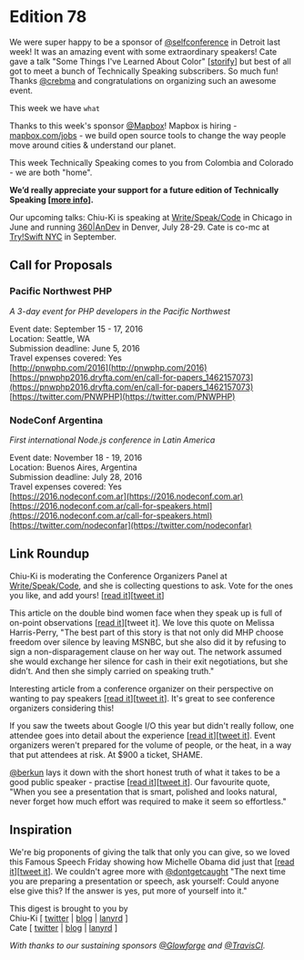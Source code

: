 # Edition 78

We were super happy to be a sponsor of [@selfconference](http://twitter.com/selfconference) in Detroit last week! It was an amazing event with some extraordinary speakers! Cate gave a talk "Some Things I've Learned About Color" [[storify](https://storify.com/catehstn/some-things-i-ve-learned-about-color-5740a7c2ee2c3624642eaf05)] but best of all got to meet a bunch of Technically Speaking subscribers. So much fun! Thanks [@crebma](http://twitter.com/crebma) and congratulations on organizing such an awesome event.

This week we have `what`

Thanks to this week's sponsor [@Mapbox](https://twitter.com/mapbox)! Mapbox is hiring - [mapbox.com/jobs](http://mapbox.com/jobs) - we build open source tools to change the way people move around cities & understand our planet.

This week Technically Speaking comes to you from Colombia and Colorado - we are both "home".

**We’d really appreciate your support for a future edition of Technically Speaking [[more info](http://www.techspeak.email/sponsorship/)].**  

Our upcoming talks: Chiu-Ki is speaking at [Write/Speak/Code](http://www.writespeakcode.com) in Chicago in June and running [360|AnDev](http://360andev.com/) in Denver, July 28-29. Cate is co-mc at [Try!Swift NYC](http://www.tryswiftnyc.com/) in September.

## Call for Proposals

### Pacific Northwest PHP
*A 3-day event for PHP developers in the Pacific Northwest*

Event date: September 15 - 17, 2016  
Location: Seattle, WA  
Submission deadline: June 5, 2016  
Travel expenses covered: Yes  
[http://pnwphp.com/2016](http://pnwphp.com/2016)  
[https://pnwphp2016.dryfta.com/en/call-for-papers_1462157073](https://pnwphp2016.dryfta.com/en/call-for-papers_1462157073)  
[https://twitter.com/PNWPHP](https://twitter.com/PNWPHP)


### NodeConf Argentina
*First international Node.js conference in Latin America*

Event date: November 18 - 19, 2016  
Location: Buenos Aires, Argentina  
Submission deadline: July 28, 2016  
Travel expenses covered: Yes  
[https://2016.nodeconf.com.ar](https://2016.nodeconf.com.ar)  
[https://2016.nodeconf.com.ar/call-for-speakers.html](https://2016.nodeconf.com.ar/call-for-speakers.html)  
[https://twitter.com/nodeconfar](https://twitter.com/nodeconfar)


## Link Roundup

Chiu-Ki is moderating the Conference Organizers Panel at [Write/Speak/Code](http://www.writespeakcode.com), and she is collecting questions to ask. Vote for the ones you like, and add yours! [[read it](http://www.tricider.com/brainstorming/3c4PA27kKPB)][[tweet it](https://twitter.com/home?status=Got%20questions%20for%20conference%20organizers?%20%40chiuki%20will%20ask%20them%20for%20you%20at%20%40writespeakcode%20http%3A//bit.ly/1sRLfCB%20via%20%40techspeakdigest)]

This article on the double bind women face when they speak up is full of on-point observations [[read it](v)][tweet it]. We love this quote on Melissa Harris-Perry, "The best part of this story is that not only did MHP choose freedom over silence by leaving MSNBC, but she also did it by refusing to sign a non-disparagement clause on her way out. The network assumed she would exchange her silence for cash in their exit negotiations, but she didn’t. And then she simply carried on speaking truth."

Interesting article from a conference organizer on their perspective on wanting to pay speakers [[read it](http://visible-quality.blogspot.com/2016/02/changing-world-of-conferences-pay.html)][[tweet it](https://twitter.com/home?status=A%20Seasoned%20Tester%27s%20Crystal%20Ball%3A%20Changing%20the%20world%20of%20conferences%3A%20pay%20the%20speakers%20http%3A//visible-quality.blogspot.com/2016/02/changing-world-of-conferences-pay.html%20via%20%40techspeakdigest)]. It's great to see conference organizers considering this!

If you saw the tweets about Google I/O this year but didn't really follow, one attendee goes into detail about the experience [[read it](https://www.linkedin.com/pulse/why-google-io-2016-worst-tech-event-ive-ever-attended-greg-bulmash)][[tweet it](https://twitter.com/home?status=Why%20Google%20I/O%202016%20Was%20the%20Worst%20Tech%20Event%20I%27ve%20Ever%20Attended%20%7C%20Greg%20Bulmash%20%7C%20LinkedIn%20https%3A//www.linkedin.com/pulse/why-google-io-2016-worst-tech-event-ive-ever-attended-greg-bulmash%20via%20%40techspeakdigest)]. Event organizers weren't prepared for the volume of people, or the heat, in a way that put attendees at risk. At $900 a ticket, SHAME.

[@berkun](http://twitter.com/berkun) lays it down with the short honest truth of what it takes to be a good public speaker - practise [[read it](http://scottberkun.com/2016/how-to-be-a-better-speaker/)][[tweet it](https://twitter.com/home?status=How%20To%20Be%20a%20Better%20Speaker%20%E2%80%93%20The%20Short%20Honest%20Truth%20%7C%20Scott%20Berkun%20by%20%40berkun%20http%3A//scottberkun.com/2016/how-to-be-a-better-speaker/%20via%20%40techspeakdigest)]. Our favourite quote, "When you see a presentation that is smart, polished and looks natural, never forget how much effort was required to make it seem so effortless."

## Inspiration

We're big proponents of giving the talk that only you can give, so we loved this Famous Speech Friday showing how Michelle Obama did just that [[read it](http://eloquentwoman.blogspot.de/2016/05/famous-speech-friday-michelle-obama-at.html)][[tweet it](https://twitter.com/home?status=Famous%20Speech%20Friday%3A%20Michelle%20Obama%20at%20Tuskegee%20University%20by%20%40dontgetcaught%20http%3A//eloquentwoman.blogspot.de/2016/05/famous-speech-friday-michelle-obama-at.html%20via%20%40techspeakdigest)]. We couldn't agree more with [@dontgetcaught](http://twitter.com/dontgetcaught) "The next time you are preparing a presentation or speech, ask yourself: Could anyone else give this? If the answer is yes, put more of yourself into it."  


This digest is brought to you by  
Chiu-Ki [ [twitter](https://twitter.com/chiuki) | [blog](http://blog.sqisland.com/) | [lanyrd](http://lanyrd.com/profile/chiuki/) ]  
Cate [ [twitter](https://twitter.com/catehstn) | [blog](http://www.catehuston.com/blog/) | [lanyrd](http://lanyrd.com/profile/catehstn/) ]

*With thanks to our sustaining sponsors [@Glowforge](http://twitter.com/glowforge) and [@TravisCI](http://twitter.com/travisci).*
